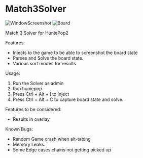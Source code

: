 # Match3Solver

![WindowScreenshot](https://i.imgur.com/97MEtvU.jpg)
![Board](https://i.imgur.com/CLusuxr.jpg)

Match 3 Solver for HuniePop2

Features:
- Injects to the game to be able to screenshot the board state
- Parses and Solve the board state.
- Various sort modes for results

Usage:
1) Run the Solver as admin
2) Run huniepop
3) Press Ctrl + Alt + I to Inject
4) Press Ctrl + Alt + C to capture board state and solve.

Features to be considered:
- Results in overlay

Known Bugs:
- Random Game crash when alt-tabing
- Memory Leaks.
- Some Edge cases chains not getting picked up